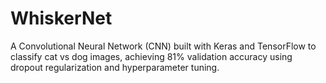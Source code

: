 # WhiskerNet
A Convolutional Neural Network (CNN) built with Keras and TensorFlow to classify cat vs dog images, achieving 81% validation accuracy using dropout regularization and hyperparameter tuning.
